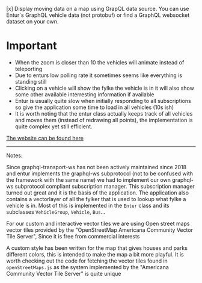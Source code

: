 [x] Display moving data on a map using GrapQL data source. You can use Entur`s GraphQL vehicle data (not protobuf) or find a GraphQL websocket dataset on your own.

# Important
- When the zoom is closer than 10 the vehicles will animate instead of teleporting
- Due to enturs low polling rate it sometimes seems like everything is standing still
- Clicking on a vehicle will show the fylke the vehicle is in it will also show some other available interresting information if available
- Entur is usually quite slow when initially responding to all subscriptions so give the application some time to load in all vehicles (10s ish)
- It is worth noting that the entur class actually keeps track of all vehicles and moves them (instead of redrawing all points), the implementation is quite complex yet still efficient.

[The website can be found here](https://kristiania-kws2100-2024.github.io/kws2100-exam-Slenderman00/)

---
Notes: 

Since graphql-transport-ws has not been actively maintained since 2018 and entur implements the graphql-ws subprotocol (not to be confused with the framework with the same name) we had to implement our own graphql-ws subprotocol compliant subscription manager. This subscription manager turned out great and it is the basis of the application.
The application also contains a vectorlayer of all the fylker that is used to lookup what fylke a vehicle is in. Most of this is implemented in the `Entur` class and its subclasses `VehicleGroup`, `Vehicle`, `Bus`...

For our custom and interactive vector tiles we are using Open street maps vector tiles provided by the "OpenStreetMap Americana Community Vector Tile Server", Since it is free from commercial interests

A custom style has been written for the map that gives houses and parks different colors, this is intended to make the map a bit more playful. It is worth checking out the code for fetching the vector tiles found in `openStreetMaps.js` as the system implemented by the "Americana Community Vector Tile Server" is quite unique